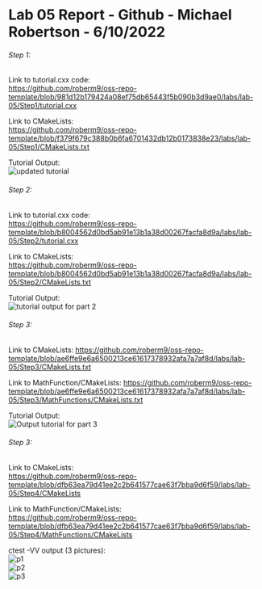 # Lab 05 Report - Github - Michael Robertson - 6/10/2022  

###### Step 1:  
Link to tutorial.cxx code:  
https://github.com/roberm9/oss-repo-template/blob/981d12b179424a08ef75db65443f5b090b3d9ae0/labs/lab-05/Step1/tutorial.cxx  

Link to CMakeLists:  
https://github.com/roberm9/oss-repo-template/blob/f379f679c388b0b6fa6701432db12b0173838e23/labs/lab-05/Step1/CMakeLists.txt  

Tutorial Output:   
![updated tutorial](https://user-images.githubusercontent.com/95317029/174329783-75f95390-5ce7-42a0-8bd7-d3ec41b59ce7.PNG)  

###### Step 2:  
Link to tutorial.cxx code:  
https://github.com/roberm9/oss-repo-template/blob/b8004562d0bd5ab91e13b1a38d00267facfa8d9a/labs/lab-05/Step2/tutorial.cxx  

Link to CMakeLists:  
https://github.com/roberm9/oss-repo-template/blob/b8004562d0bd5ab91e13b1a38d00267facfa8d9a/labs/lab-05/Step2/CMakeLists.txt  

Tutorial Output:  
![tutorial output for part 2](https://user-images.githubusercontent.com/95317029/174336689-07709b78-f7fe-4e6f-854a-f56820808efc.PNG)  


###### Step 3:  
Link to CMakeLists:
https://github.com/roberm9/oss-repo-template/blob/ae6ffe9e6a6500213ce61617378932afa7a7af8d/labs/lab-05/Step3/CMakeLists.txt  

Link to MathFunction/CMakeLists:
https://github.com/roberm9/oss-repo-template/blob/ae6ffe9e6a6500213ce61617378932afa7a7af8d/labs/lab-05/Step3/MathFunctions/CMakeLists.txt  

Tutorial Output:  
![Output tutorial for part 3](https://user-images.githubusercontent.com/95317029/174338960-23902969-1844-492f-b433-e50888766667.PNG)  


###### Step 3:  
Link to CMakeLists:  
https://github.com/roberm9/oss-repo-template/blob/dfb63ea79d41ee2c2b641577cae63f7bba9d6f59/labs/lab-05/Step4/CMakeLists    

Link to MathFunction/CMakeLists:  
https://github.com/roberm9/oss-repo-template/blob/dfb63ea79d41ee2c2b641577cae63f7bba9d6f59/labs/lab-05/Step4/MathFunctions/CMakeLists  

ctest -VV output (3 pictures):  
![p1](https://user-images.githubusercontent.com/95317029/174510130-6a740fc6-6c8a-44df-a8fd-72f32ceafed2.PNG)  
![p2](https://user-images.githubusercontent.com/95317029/174510150-a61c836a-81a6-4498-ba9c-330a8b0080d7.PNG)  
![p3](https://user-images.githubusercontent.com/95317029/174510158-f2cfa4f9-f17b-402f-a851-13100fcd1e7b.PNG)  




